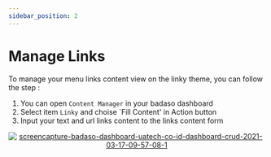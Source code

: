 ```yaml
---
sidebar_position: 2
---
```


# Manage Links 

To manage your menu links content view on the linky theme, you can follow the step :
1. You can open `Content Manager` in your badaso dashboard
2. Select item `Linky` and choise `Fill Content' in Action button
3. Input your text and url links content to the links content form
<p align="center">
  <a href="https://badaso-docs.uatech.co.id/">
    <img src="http://localhost:3000/img/links-content.png" alt="screencapture-badaso-dashboard-uatech-co-id-dashboard-crud-2021-03-17-09-57-08-1" />
  </a>
</p>

